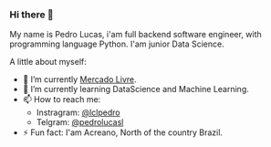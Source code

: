 ### Hi there 👋

My name is Pedro Lucas, i'am full backend software engineer, with programming language Python.
I'am junior Data Science. 

A little about myself: 
- 🔭 I’m currently [Mercado Livre](https://www.mercadolivre.com). 
- 🌱 I’m currently learning DataScience and Machine Learning.
- 📫 How to reach me:
  - Instragram: [@lclpedro](https://instagram.com/lclpedro)
  - Telgram: [@pedrolucasl](https://t.me/pedrolucasl)
- ⚡ Fun fact: I'am Acreano, North of the country Brazil.

